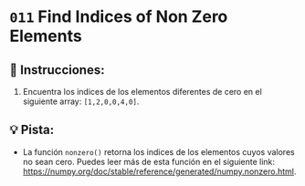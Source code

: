 # `011` Find Indices of Non Zero Elements

## 📝 Instrucciones:

1. Encuentra los indices de los elementos diferentes de cero en el siguiente array: `[1,2,0,0,4,0]`.

## 💡 Pista:

+ La función `nonzero()` retorna los indices de los elementos cuyos valores no sean cero. Puedes leer más de esta función en el siguiente link: https://numpy.org/doc/stable/reference/generated/numpy.nonzero.html.